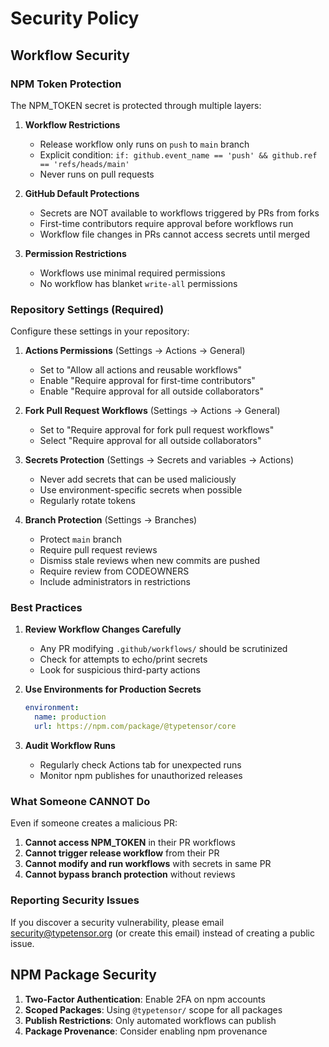 # Security Policy

## Workflow Security

### NPM Token Protection

The NPM_TOKEN secret is protected through multiple layers:

1. **Workflow Restrictions**
   - Release workflow only runs on `push` to `main` branch
   - Explicit condition: `if: github.event_name == 'push' && github.ref == 'refs/heads/main'`
   - Never runs on pull requests

2. **GitHub Default Protections**
   - Secrets are NOT available to workflows triggered by PRs from forks
   - First-time contributors require approval before workflows run
   - Workflow file changes in PRs cannot access secrets until merged

3. **Permission Restrictions**
   - Workflows use minimal required permissions
   - No workflow has blanket `write-all` permissions

### Repository Settings (Required)

Configure these settings in your repository:

1. **Actions Permissions** (Settings → Actions → General)
   - Set to "Allow all actions and reusable workflows"
   - Enable "Require approval for first-time contributors"
   - Enable "Require approval for all outside collaborators"

2. **Fork Pull Request Workflows** (Settings → Actions → General)
   - Set to "Require approval for fork pull request workflows"
   - Select "Require approval for all outside collaborators"

3. **Secrets Protection** (Settings → Secrets and variables → Actions)
   - Never add secrets that can be used maliciously
   - Use environment-specific secrets when possible
   - Regularly rotate tokens

4. **Branch Protection** (Settings → Branches)
   - Protect `main` branch
   - Require pull request reviews
   - Dismiss stale reviews when new commits are pushed
   - Require review from CODEOWNERS
   - Include administrators in restrictions

### Best Practices

1. **Review Workflow Changes Carefully**
   - Any PR modifying `.github/workflows/` should be scrutinized
   - Check for attempts to echo/print secrets
   - Look for suspicious third-party actions

2. **Use Environments for Production Secrets**
   ```yaml
   environment:
     name: production
     url: https://npm.com/package/@typetensor/core
   ```

3. **Audit Workflow Runs**
   - Regularly check Actions tab for unexpected runs
   - Monitor npm publishes for unauthorized releases

### What Someone CANNOT Do

Even if someone creates a malicious PR:

1. **Cannot access NPM_TOKEN** in their PR workflows
2. **Cannot trigger release workflow** from their PR
3. **Cannot modify and run workflows** with secrets in same PR
4. **Cannot bypass branch protection** without reviews

### Reporting Security Issues

If you discover a security vulnerability, please email security@typetensor.org (or create this email) instead of creating a public issue.

## NPM Package Security

1. **Two-Factor Authentication**: Enable 2FA on npm accounts
2. **Scoped Packages**: Using `@typetensor/` scope for all packages
3. **Publish Restrictions**: Only automated workflows can publish
4. **Package Provenance**: Consider enabling npm provenance
